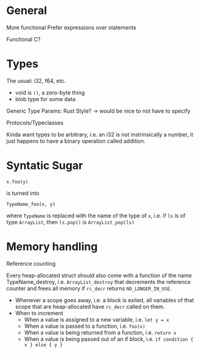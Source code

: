 # General

More functional
Prefer expressions over statements

Functional C?

# Types

The usual: i32, f64, etc.
- void is `()`, a zero-byte thing
- blob type for some data

Generic Type Params: Rust Style? -> would be nice to not have to specify

Protocols/Typeclasses

Kinda want types to be arbitrary, i.e. an i32 is not instrinsically a number, it just happens to have a binary operation called addition.

# Syntatic Sugar

```
x.foo(y)
```
is turned into
```
TypeName_foo(x, y)
```
where `TypeName` is replaced with the name of the type of `x`, i.e. if `ls` is of type `ArrayList`, then `ls.pop()` is `ArrayList_pop(ls)`

# Memory handling

Reference counting

Every heap-allocated struct should also come with a function of the name TypeName_destroy, i.e. `ArrayList_destroy` that decrements the reference counter and frees all memory if `rc_decr` returns `NO_LONGER_IN_USE`.

- Whenever a scope goes away, i.e. a block is exited, all variables of that scope that are heap-allocated have `rc_decr` called on them. 
- When to increment
  - When a value is assigned to a new variable, i.e. `let y = x`
  - When a value is passed to a function, i.e. `foo(x)`
  - When a value is being returned from a function, i.e. `return x`
  - When a value is being passed out of an if block, i.e. `if condition { x } else { y }`

